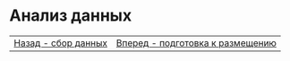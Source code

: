 # Анализ данных

<table>
  <tr>
    <td><a href='../collect'>Назад  - сбор данных</a></td>
    <td><a href='../collect'>Вперед - подготовка к размещению</a></td>
  </tr>
</table>
